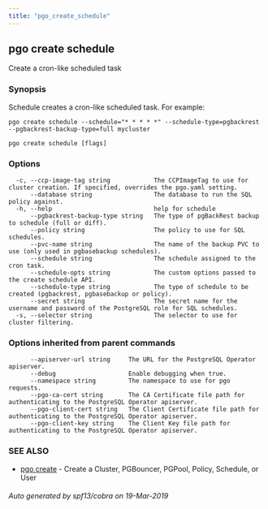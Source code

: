 ```yaml
---
title: "pgo_create_schedule"
---
```

## pgo create schedule

Create a cron-like scheduled task

### Synopsis

Schedule creates a cron-like scheduled task.  For example:

    pgo create schedule --schedule="* * * * *" --schedule-type=pgbackrest --pgbackrest-backup-type=full mycluster

```
pgo create schedule [flags]
```

### Options

```
  -c, --ccp-image-tag string            The CCPImageTag to use for cluster creation. If specified, overrides the pgo.yaml setting.
      --database string                 The database to run the SQL policy against.
  -h, --help                            help for schedule
      --pgbackrest-backup-type string   The type of pgBackRest backup to schedule (full or diff).
      --policy string                   The policy to use for SQL schedules.
      --pvc-name string                 The name of the backup PVC to use (only used in pgbasebackup schedules).
      --schedule string                 The schedule assigned to the cron task.
      --schedule-opts string            The custom options passed to the create schedule API.
      --schedule-type string            The type of schedule to be created (pgbackrest, pgbasebackup or policy).
      --secret string                   The secret name for the username and password of the PostgreSQL role for SQL schedules.
  -s, --selector string                 The selector to use for cluster filtering.
```

### Options inherited from parent commands

```
      --apiserver-url string     The URL for the PostgreSQL Operator apiserver.
      --debug                    Enable debugging when true.
      --namespace string         The namespace to use for pgo requests.
      --pgo-ca-cert string       The CA Certificate file path for authenticating to the PostgreSQL Operator apiserver.
      --pgo-client-cert string   The Client Certificate file path for authenticating to the PostgreSQL Operator apiserver.
      --pgo-client-key string    The Client Key file path for authenticating to the PostgreSQL Operator apiserver.
```

### SEE ALSO

* [pgo create](/cli/pgo_create/)	 - Create a Cluster, PGBouncer, PGPool, Policy, Schedule, or User

###### Auto generated by spf13/cobra on 19-Mar-2019
